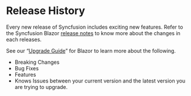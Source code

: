 # Release History

Every new release of Syncfusion includes exciting new features. Refer to the Syncfusion Blazor [release notes](https://blazor.syncfusion.com/documentation/release-notes/index/) to know more about the changes in each releases.

See our “[Upgrade Guide](https://help.syncfusion.com/upgrade-guide/blazor-components)” for Blazor to learn more about the following.

* Breaking Changes
* Bug Fixes
* Features
* Knows Issues between your current version and the latest version you are trying to upgrade.
